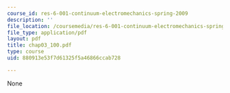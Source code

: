 ```yaml
---
course_id: res-6-001-continuum-electromechanics-spring-2009
description: ''
file_location: /coursemedia/res-6-001-continuum-electromechanics-spring-2009/880913e53f7d61325f5a46866ccab728_chap03_100.pdf
file_type: application/pdf
layout: pdf
title: chap03_100.pdf
type: course
uid: 880913e53f7d61325f5a46866ccab728

---
```

None